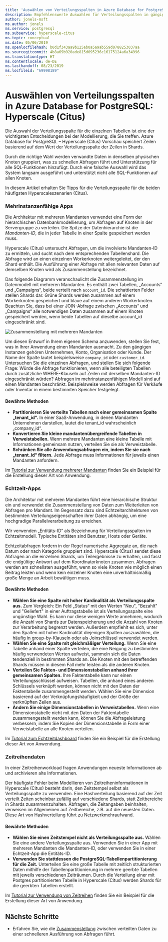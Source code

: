 ```yaml
---
title: 'Auswählen von Verteilungsspalten in Azure Database for PostgreSQL: Hyperscale (Citus)'
description: Empfehlenswerte Auswahlen für Verteilungsspalten in gängigen Hyperscaleszenarien
author: jonels-msft
ms.author: jonels
ms.service: postgresql
ms.subservice: hyperscale-citus
ms.topic: conceptual
ms.date: 05/06/2019
ms.openlocfilehash: b0d1f343aa9b125ab0a5a9ab559d0788253037aa
ms.sourcegitcommit: 4b8a69b920ade815d095236c16175124a6a34996
ms.translationtype: HT
ms.contentlocale: de-DE
ms.lasthandoff: 08/23/2019
ms.locfileid: "69998189"
---
```

# <a name="choose-distribution-columns-in-azure-database-for-postgresql--hyperscale-citus"></a>Auswählen von Verteilungsspalten in Azure Database for PostgreSQL: Hyperscale (Citus)

Die Auswahl der Verteilungsspalte für die einzelnen Tabellen ist eine der wichtigsten Entscheidungen bei der Modellierung, die Sie treffen. Azure Database for PostgreSQL – Hyperscale (Citus) Vorschau speichert Zeilen basierend auf dem Wert der Verteilungsspalte der Zeilen in Shards.

Durch die richtige Wahl werden verwandte Daten in denselben physischen Knoten gruppiert, was zu schnellen Abfragen führt und Unterstützung für alle SQL-Funktionen hinzufügt. Durch eine falsche Auswahl wird das System langsam ausgeführt und unterstützt nicht alle SQL-Funktionen auf allen Knoten.

In diesem Artikel erhalten Sie Tipps für die Verteilungsspalte für die beiden häufigsten Hyperscaleszenarien (Citus).

### <a name="multi-tenant-apps"></a>Mehrinstanzenfähige Apps

Die Architektur mit mehreren Mandanten verwendet eine Form der hierarchischen Datenbankmodellierung, um Abfragen auf Knoten in der Servergruppe zu verteilen. Die Spitze der Datenhierarchie ist die *Mandanten-ID*, die in jeder Tabelle in einer Spalte gespeichert werden muss.

Hyperscale (Citus) untersucht Abfragen, um die involvierte Mandanten-ID zu ermitteln, und sucht nach dem entsprechenden Tabellenshard. Die Abfrage wird an einen einzelnen Workerknoten weitergeleitet, der den Shard enthält. Die Ausführung einer Abfrage mit allen relevanten Daten auf demselben Knoten wird als Zusammenstellung bezeichnet.

Das folgende Diagramm veranschaulicht die Zusammenstellung im Datenmodell mit mehreren Mandanten. Es enthält zwei Tabellen, „Accounts“ und „Campaigns“, beide verteilt nach `account_id`. Die schattierten Felder stellen Shards dar. Grüne Shards werden zusammen auf einem Workerknoten gespeichert und blaue auf einem anderen Workerknoten. Beachten Sie, dass bei einer JOIN-Abfrage zwischen „Accounts“ und „Campaigns“ alle notwendigen Daten zusammen auf einem Knoten gespeichert werden, wenn beide Tabellen auf dieselbe account\_id eingeschränkt sind.

![Zusammenstellung mit mehreren Mandanten](media/concepts-hyperscale-choosing-distribution-column/multi-tenant-colocation.png)

Um diesen Entwurf in Ihrem eigenen Schema anzuwenden, stellen Sie fest, was in Ihrer Anwendung einen Mandanten ausmacht. Zu den gängigen Instanzen gehören Unternehmen, Konto, Organisation oder Kunde. Der Name der Spalte lautet beispielsweise `company_id` oder `customer_id`. Untersuchen Sie die einzelnen Abfragen, und stellen Sie sich folgende Frage: Würde die Abfrage funktionieren, wenn alle beteiligten Tabellen durch zusätzliche WHERE-Klauseln auf Zeilen mit derselben Mandanten-ID eingeschränkt würden?
Abfragen im mehrinstanzenfähigen Modell sind auf einen Mandanten beschränkt. Beispielsweise werden Abfragen für Verkäufe oder Inventar in einem bestimmten Speicher festgelegt.

#### <a name="best-practices"></a>Bewährte Methoden

-   **Partitionieren Sie verteilte Tabellen nach einer gemeinsamen Spalte „tenant\_id“.** In einer SaaS-Anwendung, in denen Mandanten Unternehmen darstellen, lautet die tenant\_id wahrscheinlich „company\_id“.
-   **Konvertieren Sie kleine mandantenübergreifende Tabellen in Verweistabellen.** Wenn mehrere Mandanten eine kleine Tabelle mit Informationen gemeinsam nutzen, verteilen Sie sie als Verweistabelle.
-   **Schränken Sie alle Anwendungsabfragen ein, indem Sie sie nach „tenant\_id“ filtern.** Jede Abfrage muss Informationen für jeweils einen Mandanten anfordern.

Im [Tutorial zur Verwendung mehrerer Mandanten](./tutorial-design-database-hyperscale-multi-tenant.md) finden Sie ein Beispiel für die Erstellung dieser Art von Anwendung.

### <a name="real-time-apps"></a>Echtzeit-Apps

Die Architektur mit mehreren Mandanten führt eine hierarchische Struktur ein und verwendet die Zusammenstellung von Daten zum Weiterleiten von Abfragen pro Mandant. Im Gegensatz dazu sind Echtzeitarchitekturen von bestimmten Verteilungseigenschaften ihrer Daten abhängig, um eine hochgradige Parallelverarbeitung zu erreichen.

Wir verwenden „Entitäts-ID“ als Bezeichnung für Verteilungsspalten im Echtzeitmodell. Typische Entitäten sind Benutzer, Hosts oder Geräte.

Echtzeitabfragen fordern in der Regel numerische Aggregate an, die nach Datum oder nach Kategorie gruppiert sind. Hyperscale (Citus) sendet diese Abfragen an die einzelnen Shards, um Teilergebnisse zu erhalten, und fasst die endgültige Antwort auf dem Koordinatorknoten zusammen. Abfragen werden am schnellsten ausgeführt, wenn so viele Knoten wie möglich einen Beitrag leisten und wenn kein einzelner Knoten eine unverhältnismäßig große Menge an Arbeit bewältigen muss.

#### <a name="best-practices"></a>Bewährte Methoden

-   **Wählen Sie eine Spalte mit hoher Kardinalität als Verteilungsspalte aus.** Zum Vergleich: Ein Feld „Status“ mit den Werten "Neu", "Bezahlt" und "Geliefert" in einer Auftragstabelle ist als Verteilungsspalte eine ungünstige Wahl. Es kann nur diese wenigen Werte annehmen, wodurch die Anzahl von Shards zur Datenspeicherung und die Anzahl von Knoten zur Verarbeitung begrenzt werden. Außerdem empfiehlt es sich, unter den Spalten mit hoher Kardinalität diejenigen Spalten auszuwählen, die häufig in group-by-Klauseln oder als Joinschlüssel verwendet werden.
-   **Wählen Sie eine Spalte mit gleichmäßiger Verteilung.** Wenn Sie eine Tabelle anhand einer Spalte verteilen, die eine Neigung zu bestimmten häufig verwendeten Werten aufweist, sammeln sich die Daten tendenziell in bestimmten Shards an. Die Knoten mit den betreffenden Shards müssen in diesem Fall mehr leisten als die anderen Knoten.
-   **Verteilen Sie Fakten- und Dimensionstabellen anhand ihrer gemeinsamen Spalten.**
    Ihre Faktentabelle kann nur einen Verteilungsschlüssel aufweisen. Tabellen, die anhand eines anderen Schlüssels verknüpft werden, können nicht mit den Daten der Faktentabelle zusammengestellt werden. Wählen Sie eine Dimension basierend auf der Verknüpfungshäufigkeit und der Größe der verknüpften Zeilen aus.
-   **Ändern Sie einige Dimensionstabellen in Verweistabellen.** Wenn eine Dimensionstabelle nicht mit den Daten der Faktentabelle zusammengestellt werden kann, können Sie die Abfrageleistung verbessern, indem Sie Kopien der Dimensionstabelle in Form einer Verweistabelle an alle Knoten verteilen.

Im [Tutorial zum Echtzeitdashboard](./tutorial-design-database-hyperscale-realtime.md) finden Sie ein Beispiel für die Erstellung dieser Art von Anwendung.

### <a name="time-series-data"></a>Zeitreihendaten

In einer Zeitreihenworkload fragen Anwendungen neueste Informationen ab und archivieren alte Informationen.

Der häufigste Fehler beim Modellieren von Zeitreiheninformationen in Hyperscale (Citus) besteht darin, den Zeitstempel selbst als Verteilungsspalte zu verwenden. Eine Hashverteilung basierend auf der Zeit verteilt Zeiten scheinbar zufällig auf verschiedene Shards, statt Zeitbereiche in Shards zusammenzuhalten. Abfragen, die Zeitangaben beinhalten, verweisen im Allgemeinen auf Zeitbereiche, z.B. auf die neuesten Daten. Diese Art von Hashverteilung führt zu Netzwerkmehraufwand.

#### <a name="best-practices"></a>Bewährte Methoden

-   **Wählen Sie einen Zeitstempel nicht als Verteilungsspalte aus.** Wählen Sie eine andere Verteilungsspalte aus. Verwenden Sie in einer App mit mehreren Mandanten die Mandanten-ID, oder verwenden Sie in einer Echtzeit-App die Entitäts-ID.
-   **Verwenden Sie stattdessen die PostgreSQL-Tabellenpartitionierung für die Zeit.** Unterteilen Sie eine große Tabelle mit zeitlich strukturierten Daten mithilfe der Tabellenpartitionierung in mehrere geerbte Tabellen mit jeweils verschiedenen Zeiträumen. Durch die Verteilung einer mit Postgres partitionierten Tabelle in Hyperscale (Citus) werden Shards für die geerbten Tabellen erstellt.

Im [Tutorial zur Verwendung von Zeitreihen](https://aka.ms/hyperscale-tutorial-timeseries) finden Sie ein Beispiel für die Erstellung dieser Art von Anwendung.

## <a name="next-steps"></a>Nächste Schritte
- Erfahren Sie, wie die [Zusammenstellung](concepts-hyperscale-colocation.md) zwischen verteilten Daten zu einer schnelleren Ausführung von Abfragen führt.
